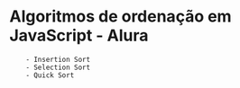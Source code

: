 # Algoritmos de ordenação em JavaScript - Alura

        - Insertion Sort
        - Selection Sort
        - Quick Sort